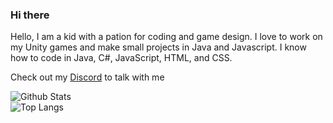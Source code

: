 ### Hi there
Hello, I am a kid with a pation for coding and game design. I love to work on my Unity games and make small projects in Java and Javascript.
I know how to code in Java, C#, JavaScript, HTML, and CSS.

Check out my [Discord](https://discord.com/invite/pTKcJjwJ3G) to talk with me

![Github Stats](https://github-readme-stats.vercel.app/api?username=Kale-Ko&count_private=true&show_icons=true&theme=gruvbox&border_radius=12&hide_border=true&include_all_commits=true&custom_title=Kale%20Ko%27s%20Stats&hide=prs,stars,issues&cache_seconds=1800&bg_color=0D1117)
\
![Top Langs](https://github-readme-stats.vercel.app/api/top-langs?username=Kale-Ko&layout=compact&custom_title=Kale%20Ko%27s%20Top%20Languages&langs_count=10&theme=gruvbox&border_radius=12&hide_border=true&cache_seconds=1800&bg_color=0D1117)
